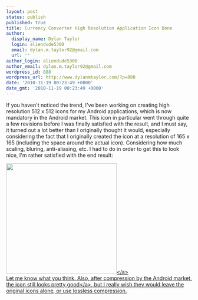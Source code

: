 ```yaml
---
layout: post
status: publish
published: true
title: Currency Converter High Resolution Application Icon Done
author:
  display_name: Dylan Taylor
  login: aliendude5300
  email: dylan.m.taylor92@gmail.com
  url: ''
author_login: aliendude5300
author_email: dylan.m.taylor92@gmail.com
wordpress_id: 888
wordpress_url: http://www.dylanmtaylor.com/?p=888
date: '2010-11-19 00:23:49 +0000'
date_gmt: '2010-11-19 00:23:49 +0000'
---
```

<p>If you haven't noticed the trend, I've been working on creating high resolution 512 x 512 icons for my Android applications, which is now mandatory in the Android market. This icon in particular went through quite a few revisions before I was finally satisfied with the result, and I must say, it turned out a lot better than I originally thought it would, especially considering the fact that I originally created the icon at a resolution of 165 x 165 (including the space around the actual icon). Considering how much scaling, bluring, anti-aliasing, etc. I had to do in order to get this to look nice, I'm rather satisfied with the end result:</p>
<p><a rel="attachment wp-att-887" href="http:&#47;&#47;www.dylanmtaylor.com&#47;2010&#47;11&#47;19&#47;currency-converter-high-resolution-application-icon-done&#47;hq-icon-plain-4&#47;"><img class="alignnone size-medium wp-image-887" title="Currency Converter High Resolution Application Icon" src="http:&#47;&#47;www.dylanmtaylor.com&#47;wp-content&#47;uploads&#47;2010&#47;11&#47;hq-icon-plain-4-300x300.png" alt="" width="300" height="300" &#47;><&#47;a><br />
Let me know what you think. Also, after compression by the Android market, <a href="http:&#47;&#47;www.dylanmtaylor.com&#47;?attachment_id=887">the icon still looks pretty good<&#47;a>, but I really wish they would leave the original icons alone, or use lossless compression.</p>
